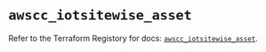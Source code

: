 # `awscc_iotsitewise_asset`

Refer to the Terraform Registory for docs: [`awscc_iotsitewise_asset`](https://registry.terraform.io/providers/hashicorp/awscc/0.70.0/docs/resources/iotsitewise_asset).
